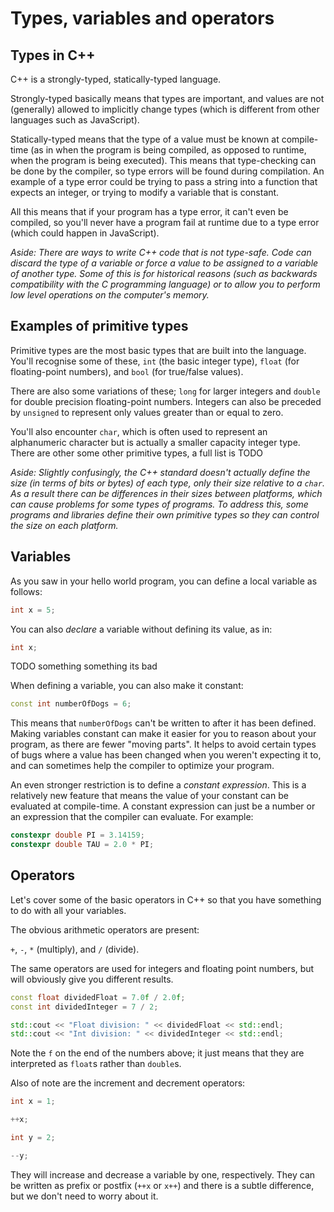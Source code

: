 # Types, variables and operators

## Types in C++
C++ is a strongly-typed, statically-typed language. 

Strongly-typed basically means that types are important, and values are not 
(generally) allowed to implicitly change types (which is different from other 
languages such as JavaScript).

Statically-typed means that the type of a value must be known at compile-time 
(as in when the program is being compiled, as opposed to runtime, when the 
program is being executed). This means that type-checking can be done by the 
compiler, so type errors will be found during compilation. An example of a 
type error could be trying to pass a string into a function that expects an 
integer, or trying to modify a variable that is constant. 

All this means that if your program has a type error, it can't even be compiled,
so you'll never have a program fail at runtime due to a type error (which could 
happen in JavaScript).

_Aside: There are ways to write C++ code that is not type-safe. Code can
discard the type of a variable or force a value to be assigned to a variable
of another type. Some of this is for historical reasons (such as backwards 
compatibility with the C programming language) or to allow you to perform 
low level operations on the computer's memory._

## Examples of primitive types
Primitive types are the most basic types that are built into the language. 
You'll recognise some of these, `int` (the basic integer type), `float` 
(for floating-point numbers), and `bool` (for true/false values).

There are also some variations of these; `long` for larger integers and `double`
for double precision floating-point numbers. Integers can also be preceded by
`unsigned` to represent only values greater than or equal to zero.

You'll also encounter `char`, which is often used to represent an alphanumeric
character but is actually a smaller capacity integer type. There are other
some other primitive types, a full list is TODO

_Aside: Slightly confusingly, the C++ standard doesn't actually define the 
size (in terms of bits or bytes) of each type, only their size relative to 
a `char`. As a result there can be differences in their sizes between
platforms, which can cause problems for some types of programs. To address 
this, some programs and libraries define their own primitive types so they
can control the size on each platform._ 

## Variables
As you saw in your hello world program, you can define a local variable
as follows:
```C++
int x = 5;
```
You can also _declare_ a variable without defining its value, as in:
```C++
int x;
```
TODO something something its bad

When defining a variable, you can also make it constant:
```C++
const int numberOfDogs = 6;
```
This means that `numberOfDogs` can't be written to after it has been defined.
Making variables constant can make it easier for you to reason about your
program, as there are fewer "moving parts". It helps to avoid certain types of
bugs where a value has been changed when you weren't expecting it to, and 
can sometimes help the compiler to optimize your program.

An even stronger restriction is to define a _constant expression_. This is a
relatively new feature that means the value of your constant can be evaluated
at compile-time. A constant expression can just be a number or an expression
that the compiler can evaluate. For example:
```C++
constexpr double PI = 3.14159;
constexpr double TAU = 2.0 * PI;
```

## Operators
Let's cover some of the basic operators in C++ so that you have something to 
do with all your variables.

The obvious arithmetic operators are present:

`+`, `-`, `*` (multiply), and `/` (divide).

The same operators are used for integers and floating point numbers, but will
obviously give you different results.
```C++
const float dividedFloat = 7.0f / 2.0f;
const int dividedInteger = 7 / 2;

std::cout << "Float division: " << dividedFloat << std::endl;
std::cout << "Int division: " << dividedInteger << std::endl;

```
Note the `f` on the end of the numbers above; it just means that they are 
interpreted as `float`s rather than `double`s.

Also of note are the increment and decrement operators:
```C++
int x = 1;

++x;

int y = 2;

--y;

```
They will increase and decrease a variable by one, respectively. They can be 
written as prefix or postfix (`++x` or `x++`) and there is a subtle 
difference, but we don't need to worry about it.